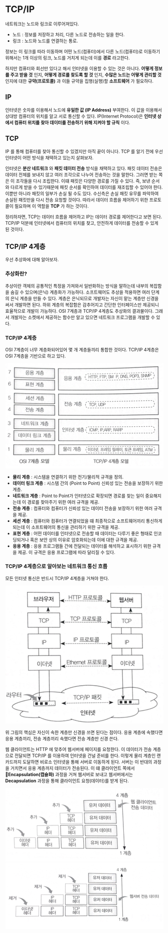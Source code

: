 # TCP/IP

네트워크는 노드와 링크로 이루어져있다.
- 노드 : 정보를 저장하고 처리, 다른 노드로 전송하는 일을 한다.
- 링크 : 노드와 노드를 연결하는 통로.

정보는 이 링크를 따라 이동하며 어떤 노드(컴퓨터)에서 다른 노드(컴퓨터)로 이동하기 위해서는 1개 이상의 링크, 노드를 거치게 되는데 이를 **경로** 라고한다.


하지만 컴퓨터와 회선만 있다고 해서 인터넷을 이용할 수 있는 것은 아니다. **어떻게 정보를 주고 받을 것** 인지, **어떻게 경로를 찾도록 할 것** 인지, **수많은 노드는 어떻게 관리할 것** 인지에 대한 **규약(프로토콜)** 과 이들 규약을 집행(실행)할 **소프트웨어** 가 필요하다.

## IP
인터넷은 숫자를 이용해서 노드에 **유일한 값 (IP Address)** 부여한다. 이 값을 이용해서 상대방 컴퓨터의 위치를 알고 서로 통신할 수 있다. IP(Internet Protocol)은 **인터넷 상에서 컴퓨터 위치를 찾아 데이터를 전송하기 위해 지켜야 할 규칙** 이다.

## TCP
IP 를 통해 컴퓨터를 찾아 통신할 수 있겠지만 아직 끝이 아니다. TCP 를 알기 전에 우선 인터넷이 어떤 방식을 채택하고 있는지 살펴보자.

인터넷은 **분산 네트워크** 와 **패킷 데이터 전송** 방식을 채택하고 있다. 패킷 데이터 전송은 데이터 전체를 보내지 않고 여러 조각으로 나누어 전송하는 것을 말한다. 그러면 받는 쪽은 이 조각들을 다시 조립한다. 이떄 패킷은 다양한 경로를 가질 수 있다. 즉, 보낸 순서와 다르게 받을 수 있기때문에 패킷 순서를 확인하여 데이터를 재조립할 수 있어야 한다. 이뿐만 아니라 패킷의 일부가 손실 될 수도 있다. 수신측은 손실 패킷 유무를 파악하여 손실된 패킷만을 다시 전송 요청할 것이다. 따라서 데이터 흐름을 제어하기 위한 프로토콜이 필요하며 이 역할을 **TCP** 가 하는 것이다.


정리하자면, TCP는 데이터 흐름을 제어하고 IP는 데이터 경로를 제어한다고 보면 된다. TCP/IP 덕분에 인터넷에서 컴퓨터의 위치를 찾고, 안전하게 데이터를 전송할 수 있게 된 것이다.


## TCP/IP 4계층
우선 추상화에 대해 알아보자.

### 추상화란?
추상이란 객체의 공통적인 특정을 가져와서 일반화하는 방식을 말하는데 내부의 복잡함을 숨길 수 있으며(은닉) 계층화가 가능하다. 소프트웨어도 추상을 적용하면 여러 단계의 은닉 계층을 만들 수 있다. 계층은 은닉되므로 개발자는 자신이 맡는 계층만 신경을 써서 개발하면 된다. 하위 계층의 복잡함은 감추어지고 간단한 인터페이스만 제공되니 효율적으로 개발이 가능하다. OSI 7계층과 TCP/IP 4계층도 추상화의 결과물이다. 그래서 개발자는 소켓에서 제공하는 함수만 알고 있으면 네트워크 프로그램을 개발할 수 있다.

### TCP/IP 4계층
OSI 7계층이 너무 계층화되어있어 몇 개 계층들끼리 통합한 것이다. TCP/IP 4계층은 OSI 7계층을 기반으로 하고 있다.

![Alt text](TCP-IP-4-layer.png "TCP/IP 4계층")

- **물리 계층** : 시스템을 연결하기 위한 전기/물리적 규격을 정의.
- **데이터 링크 계층** : 시스템 간의 (Point to Point) 신뢰성 있는 전송을 보장하기 위한 계층.
- **네트워크 계층** : Point to Point가 인터넷으로 확장되면 경로를 찾는 일이 중요해지는데 이 경로를 찾아주기 위한 여러 규격을 제공.
- **전송 계층** : 컴퓨터와 컴퓨터가 신뢰성 있는 데이터 전송을 보장하기 위한 여러 규격을 제공.
- **세션 계층** : 컴퓨터와 컴퓨터가 연결되었을 떄 최종적으로 소프트웨어끼리 통신하게 되는데 이 소프트웨어의 통신을 관리하기 위한 규격을 제공.
- **표현 계층** : 어떤 데이터를 인터넷으로 전송할 때 데이터는 다루기 좋은 형태로 인코딩되거나 혹은 보안 상의 이유로 암호화되는데 이에 대한 규격을 제공.
- **응용 계층** : 응용 프로그램들 간에 전달되는 데이터를 해석하고 표시하기 위한 규격을 제공. 이 규격은 응용 프로그램에 따라 달리질 수 있다.

### TCP/IP 4계층으로 알아보는 네트워크 통신 흐름

모든 인터넷 통신은 반드시 TCP/IP 4계층을 거쳐야 한다.

![Alt text](network-communication.png "네트워크 통신 흐름")

위 그림의 핵심은 자신이 속한 계층만 신경을 쓰면 된다는 점이다. 응용 계층에 속했다면 응용 계층끼리, 전송 계층끼리 속했다면 전송 계층만 신경 쓴다. 

웹 클라이언트는 HTTP 에 맞추어 웹서버에 페이지를 요청한다. 이 데이터가 전송 계층으로 전달되면 TCP/IP 를 이용하여 인터넷을 건널 준비를 한다. 이렇게 물리 계층인 랜카드까지 도달하면 비로소 인터넷을 통해 서버로 이동하게 된다. 서버는 이 반대의 과정을 거치면서 응용 계층까지 데이터가 전송된다. 이 떄 클라이언트 쪽에서 **Encapsulation(캡슐화)** 과정을 거쳐 웹서버로 보내고 웹서버에서는 **Decapsulation** 과정을 통해 클라이언트 요청(데이터)를 받게 된다.

![Alt text](encapsulation.png "encapsulation")
![Alt text](decapsulation.png "decapsulation")